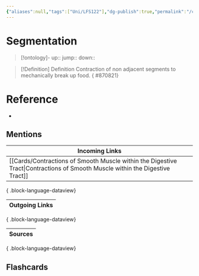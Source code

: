 ```yaml
---
{"aliases":null,"tags":["Uni/LFS122"],"dg-publish":true,"permalink":"/cards/segmentation/","dgPassFrontmatter":true}
---
```


# Segmentation

> [!ontology]-
> up:: 
> jump:: 
> down:: 

> [!Definition] Definition
> Contraction of non adjacent segments to mechanically break up food.
{ #870821}


# Reference

- 

## Mentions

| Incoming Links                                                                                                                  |
| ------------------------------------------------------------------------------------------------------------------------------- |
| [[Cards/Contractions of Smooth Muscle within the Digestive Tract\|Contractions of Smooth Muscle within the Digestive Tract]] |

{ .block-language-dataview}

| Outgoing Links |
| -------------- |

{ .block-language-dataview}

| Sources |
| ------- |

{ .block-language-dataview}

## Flashcards